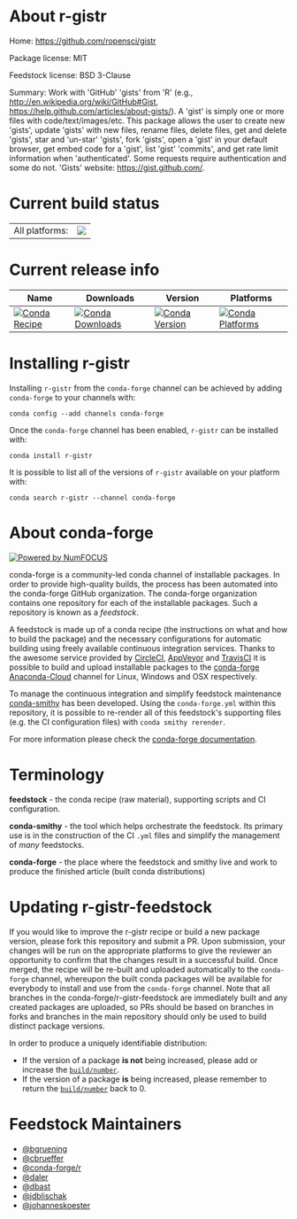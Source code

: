 About r-gistr
=============

Home: https://github.com/ropensci/gistr

Package license: MIT

Feedstock license: BSD 3-Clause

Summary: Work with 'GitHub' 'gists' from 'R' (e.g.,  <http://en.wikipedia.org/wiki/GitHub#Gist>,  <https://help.github.com/articles/about-gists/>). A 'gist' is simply one or more files with code/text/images/etc. This package allows the user to create new 'gists', update 'gists' with new files, rename files, delete files, get and delete 'gists', star and 'un-star' 'gists', fork 'gists', open a 'gist' in your default browser, get embed code for a 'gist', list 'gist' 'commits', and get rate limit information when 'authenticated'. Some requests require authentication and some do not. 'Gists' website:  <https://gist.github.com/>.



Current build status
====================


<table><tr><td>All platforms:</td>
    <td>
      <a href="https://dev.azure.com/conda-forge/feedstock-builds/_build/latest?definitionId=1195&branchName=master">
        <img src="https://dev.azure.com/conda-forge/feedstock-builds/_apis/build/status/r-gistr-feedstock?branchName=master">
      </a>
    </td>
  </tr>
</table>

Current release info
====================

| Name | Downloads | Version | Platforms |
| --- | --- | --- | --- |
| [![Conda Recipe](https://img.shields.io/badge/recipe-r--gistr-green.svg)](https://anaconda.org/conda-forge/r-gistr) | [![Conda Downloads](https://img.shields.io/conda/dn/conda-forge/r-gistr.svg)](https://anaconda.org/conda-forge/r-gistr) | [![Conda Version](https://img.shields.io/conda/vn/conda-forge/r-gistr.svg)](https://anaconda.org/conda-forge/r-gistr) | [![Conda Platforms](https://img.shields.io/conda/pn/conda-forge/r-gistr.svg)](https://anaconda.org/conda-forge/r-gistr) |

Installing r-gistr
==================

Installing `r-gistr` from the `conda-forge` channel can be achieved by adding `conda-forge` to your channels with:

```
conda config --add channels conda-forge
```

Once the `conda-forge` channel has been enabled, `r-gistr` can be installed with:

```
conda install r-gistr
```

It is possible to list all of the versions of `r-gistr` available on your platform with:

```
conda search r-gistr --channel conda-forge
```


About conda-forge
=================

[![Powered by NumFOCUS](https://img.shields.io/badge/powered%20by-NumFOCUS-orange.svg?style=flat&colorA=E1523D&colorB=007D8A)](http://numfocus.org)

conda-forge is a community-led conda channel of installable packages.
In order to provide high-quality builds, the process has been automated into the
conda-forge GitHub organization. The conda-forge organization contains one repository
for each of the installable packages. Such a repository is known as a *feedstock*.

A feedstock is made up of a conda recipe (the instructions on what and how to build
the package) and the necessary configurations for automatic building using freely
available continuous integration services. Thanks to the awesome service provided by
[CircleCI](https://circleci.com/), [AppVeyor](https://www.appveyor.com/)
and [TravisCI](https://travis-ci.com/) it is possible to build and upload installable
packages to the [conda-forge](https://anaconda.org/conda-forge)
[Anaconda-Cloud](https://anaconda.org/) channel for Linux, Windows and OSX respectively.

To manage the continuous integration and simplify feedstock maintenance
[conda-smithy](https://github.com/conda-forge/conda-smithy) has been developed.
Using the ``conda-forge.yml`` within this repository, it is possible to re-render all of
this feedstock's supporting files (e.g. the CI configuration files) with ``conda smithy rerender``.

For more information please check the [conda-forge documentation](https://conda-forge.org/docs/).

Terminology
===========

**feedstock** - the conda recipe (raw material), supporting scripts and CI configuration.

**conda-smithy** - the tool which helps orchestrate the feedstock.
                   Its primary use is in the construction of the CI ``.yml`` files
                   and simplify the management of *many* feedstocks.

**conda-forge** - the place where the feedstock and smithy live and work to
                  produce the finished article (built conda distributions)


Updating r-gistr-feedstock
==========================

If you would like to improve the r-gistr recipe or build a new
package version, please fork this repository and submit a PR. Upon submission,
your changes will be run on the appropriate platforms to give the reviewer an
opportunity to confirm that the changes result in a successful build. Once
merged, the recipe will be re-built and uploaded automatically to the
`conda-forge` channel, whereupon the built conda packages will be available for
everybody to install and use from the `conda-forge` channel.
Note that all branches in the conda-forge/r-gistr-feedstock are
immediately built and any created packages are uploaded, so PRs should be based
on branches in forks and branches in the main repository should only be used to
build distinct package versions.

In order to produce a uniquely identifiable distribution:
 * If the version of a package **is not** being increased, please add or increase
   the [``build/number``](https://conda.io/docs/user-guide/tasks/build-packages/define-metadata.html#build-number-and-string).
 * If the version of a package **is** being increased, please remember to return
   the [``build/number``](https://conda.io/docs/user-guide/tasks/build-packages/define-metadata.html#build-number-and-string)
   back to 0.

Feedstock Maintainers
=====================

* [@bgruening](https://github.com/bgruening/)
* [@cbrueffer](https://github.com/cbrueffer/)
* [@conda-forge/r](https://github.com/conda-forge/r/)
* [@daler](https://github.com/daler/)
* [@dbast](https://github.com/dbast/)
* [@jdblischak](https://github.com/jdblischak/)
* [@johanneskoester](https://github.com/johanneskoester/)

